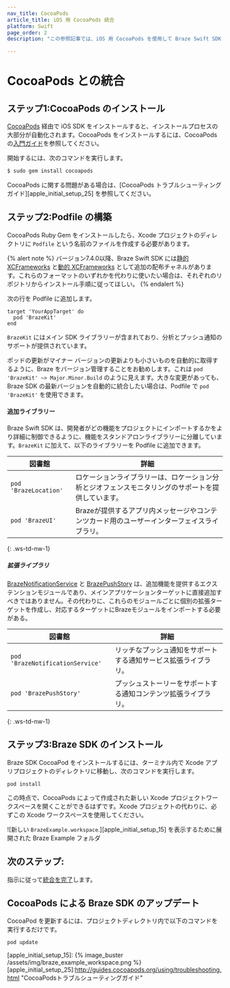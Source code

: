 ```yaml
---
nav_title: CocoaPods
article_title: iOS 用 CocoaPods 統合
platform: Swift
page_order: 2
description: "この参照記事では、iOS 用 CocoaPods を使用して Braze Swift SDK を統合する方法を説明します。"

---
```


# CocoaPods との統合

## ステップ1:CocoaPods のインストール

[CocoaPods][apple_initial_setup_1] 経由で iOS SDK をインストールすると、インストールプロセスの大部分が自動化されます。CocoaPods をインストールするには、CocoaPods の[入門ガイド][cocoapods_getting_started]を参照してください。

開始するには、次のコマンドを実行します。

```bash
$ sudo gem install cocoapods
```

CocoaPods に関する問題がある場合は、\[CocoaPods トラブルシューティングガイド]\[apple_initial_setup_25] を参照してください。

## ステップ2:Podfile の構築

CocoaPods Ruby Gem をインストールしたら、Xcode プロジェクトのディレクトリに `Podfile` という名前のファイルを作成する必要があります。

{% alert note %}
バージョン7.4.0以降、Braze Swift SDK には[静的 XCFrameworks](https://github.com/braze-inc/braze-swift-sdk-prebuilt-static) と[動的 XCFrameworks](https://github.com/braze-inc/braze-swift-sdk-prebuilt-dynamic) として追加の配布チャネルがあります。これらのフォーマットのいずれかを代わりに使いたい場合は、それぞれのリポジトリからインストール手順に従ってほしい。
{% endalert %}

次の行を Podfile に追加します。

```
target 'YourAppTarget' do
  pod 'BrazeKit'
end
```

`BrazeKit` にはメイン SDK ライブラリーが含まれており、分析とプッシュ通知のサポートが提供されています。

ポッドの更新がマイナー バージョンの更新よりも小さいものを自動的に取得するように、Braze をバージョン管理することをお勧めします。これは `pod 'BrazeKit' ~> Major.Minor.Build` のように見えます。大きな変更があっても、Braze SDK の最新バージョンを自動的に統合したい場合は、Podfile で `pod 'BrazeKit'` を使用できます。

#### 追加ライブラリー

Braze Swift SDK は、開発者がどの機能をプロジェクトにインポートするかをより詳細に制御できるように、機能をスタンドアロンライブラリーに分離しています。`BrazeKit` に加えて、以下のライブラリーを Podfile に追加できます。

| 図書館 | 詳細 |
| ------- | ------- |
| `pod 'BrazeLocation'` | ロケーションライブラリーは、ロケーション分析とジオフェンスモニタリングのサポートを提供しています。 |
| `pod 'BrazeUI'` | Brazeが提供するアプリ内メッセージやコンテンツカード用のユーザーインターフェイスライブラリ。 |
{: .ws-td-nw-1}

##### 拡張ライブラリ

[BrazeNotificationService](https://braze-inc.github.io/braze-swift-sdk/tutorials/braze/b2-rich-push-notifications) と [BrazePushStory](https://braze-inc.github.io/braze-swift-sdk/tutorials/braze/b3-push-stories) は、追加機能を提供するエクステンションモジュールであり、メインアプリケーションターゲットに直接追加すべきではありません。その代わりに、これらのモジュールごとに個別の拡張ターゲットを作成し、対応するターゲットにBrazeモジュールをインポートする必要がある。

| 図書館 | 詳細 |
| ------- | ------- |
| `pod 'BrazeNotificationService'` | リッチなプッシュ通知をサポートする通知サービス拡張ライブラリ。 |
| `pod 'BrazePushStory'` | プッシュストーリーをサポートする通知コンテンツ拡張ライブラリ。 |
{: .ws-td-nw-1}

## ステップ3:Braze SDK のインストール

Braze SDK CocoaPod をインストールするには、ターミナル内で Xcode アプリプロジェクトのディレクトリに移動し、次のコマンドを実行します。
```
pod install
```

この時点で、CocoaPods によって作成された新しい Xcode プロジェクトワークスペースを開くことができるはずです。Xcode プロジェクトの代わりに、必ずこの Xcode ワークスペースを使用してください。

![新しい `BrazeExample.workspace`.]\[apple_initial_setup_15] を表示するために展開された Braze Example フォルダ

## 次のステップ:

指示に従って[統合を完了]({{site.baseurl}}/developer_guide/platform_integration_guides/swift/initial_sdk_setup/completing_integration/)します。

## CocoaPods による Braze SDK のアップデート

CocoaPod を更新するには、プロジェクトディレクトリ内で以下のコマンドを実行するだけです。

```
pod update
```

[apple_initial_setup_1]: http://cocoapods.org/
[cocoapods_getting_started]: https://guides.cocoapods.org/using/getting-started.html
[apple_initial_setup_2]: https://www.ruby-lang.org/en/installation/
[apple_initial_setup_3]: http://guides.cocoapods.org/using/getting-started.html "CocoaPods のインストール手順"
[apple_initial_setup_5]: https://github.com/braze-inc/braze-ios-sdk/blob/master/AppboyKit/include/Appboy.h
\[apple_initial_setup_15]: {% image_buster /assets/img/braze_example_workspace.png %}
\[apple_initial_setup_25]:http://guides.cocoapods.org/using/troubleshooting.html "CocoaPodsトラブルシューティングガイド"
